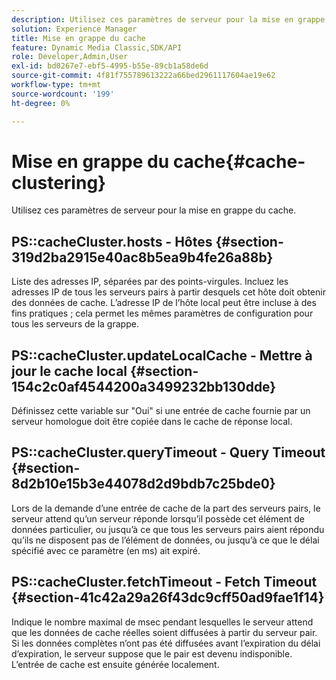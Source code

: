 ```yaml
---
description: Utilisez ces paramètres de serveur pour la mise en grappe du cache.
solution: Experience Manager
title: Mise en grappe du cache
feature: Dynamic Media Classic,SDK/API
role: Developer,Admin,User
exl-id: bd0267e7-ebf5-4995-b55e-89cb1a58de6d
source-git-commit: 4f81f755789613222a66bed2961117604ae19e62
workflow-type: tm+mt
source-wordcount: '199'
ht-degree: 0%

---
```


# Mise en grappe du cache{#cache-clustering}

Utilisez ces paramètres de serveur pour la mise en grappe du cache.

## PS::cacheCluster.hosts - Hôtes {#section-319d2ba2915e40ac8b5ea9b4fe26a88b}

Liste des adresses IP, séparées par des points-virgules. Incluez les adresses IP de tous les serveurs pairs à partir desquels cet hôte doit obtenir des données de cache. L’adresse IP de l’hôte local peut être incluse à des fins pratiques ; cela permet les mêmes paramètres de configuration pour tous les serveurs de la grappe.

## PS::cacheCluster.updateLocalCache - Mettre à jour le cache local {#section-154c2c0af4544200a3499232bb130dde}

Définissez cette variable sur &quot;Oui&quot; si une entrée de cache fournie par un serveur homologue doit être copiée dans le cache de réponse local.

## PS::cacheCluster.queryTimeout - Query Timeout {#section-8d2b10e15b3e44078d2d9bdb7c25bde0}

Lors de la demande d’une entrée de cache de la part des serveurs pairs, le serveur attend qu’un serveur réponde lorsqu’il possède cet élément de données particulier, ou jusqu’à ce que tous les serveurs pairs aient répondu qu’ils ne disposent pas de l’élément de données, ou jusqu’à ce que le délai spécifié avec ce paramètre (en ms) ait expiré.

## PS::cacheCluster.fetchTimeout - Fetch Timeout {#section-41c42a29a26f43dc9cff50ad9fae1f14}

Indique le nombre maximal de msec pendant lesquelles le serveur attend que les données de cache réelles soient diffusées à partir du serveur pair. Si les données complètes n’ont pas été diffusées avant l’expiration du délai d’expiration, le serveur suppose que le pair est devenu indisponible. L’entrée de cache est ensuite générée localement.
